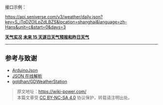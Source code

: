 接口示例：

https://api.seniverse.com/v3/weather/daily.json?key=S_iTqDZOILpZdLBZS&location=shanghai&language=zh-Hans&unit=c&start=0&days=3

[**天气实况**](https://seniverse.yuque.com/hyper_data/api_v3/nyiu3t)
[**未来 15 天逐日天气预报和昨日天气**](https://seniverse.yuque.com/hyper_data/api_v3/sl6gvt)

---

## 参考与致谢

- [ArduinoJson](https://arduinojson.org/)
- [JSON 在线解析](https://www.json.cn/)
- [goldhan/GDWeatherStation](https://github.com/goldhan/GDWeatherStation)

> 原文地址：<https://wiki-power.com/>  
> 本篇文章受 [CC BY-NC-SA 4.0](https://creativecommons.org/licenses/by/4.0/deed.zh) 协议保护，转载请注明出处。
